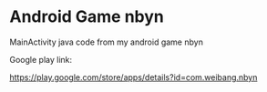 # Android Game nbyn
 MainActivity java code from my android game nbyn

Google play link: 

https://play.google.com/store/apps/details?id=com.weibang.nbyn